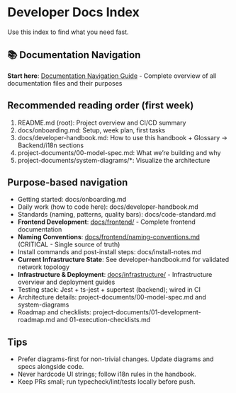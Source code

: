 # Developer Docs Index

Use this index to find what you need fast.

## 📚 Documentation Navigation

**Start here**: [Documentation Navigation Guide](DOCUMENTATION-NAVIGATION.md) - Complete overview of all documentation files and their purposes

## Recommended reading order (first week)
1. README.md (root): Project overview and CI/CD summary
2. docs/onboarding.md: Setup, week plan, first tasks
3. docs/developer-handbook.md: How to use this handbook + Glossary → Backend/i18n sections
4. project-documents/00-model-spec.md: What we’re building and why
5. project-documents/system-diagrams/*: Visualize the architecture

## Purpose-based navigation
- Getting started: docs/onboarding.md
- Daily work (how to code here): docs/developer-handbook.md
- Standards (naming, patterns, quality bars): docs/code-standard.md
- **Frontend Development**: [docs/frontend/](frontend/) - Complete frontend documentation
- **Naming Conventions**: [docs/frontend/naming-conventions.md](frontend/naming-conventions.md) (CRITICAL - Single source of truth)
- Install commands and post-install steps: docs/install-notes.md
- **Current Infrastructure State**: See developer-handbook.md for validated network topology
- **Infrastructure & Deployment**: [docs/infrastructure/](infrastructure/) - Infrastructure overview and deployment guides
- Testing stack: Jest + ts-jest + supertest (backend); wired in CI
- Architecture details: project-documents/00-model-spec.md and system-diagrams
- Roadmap and checklists: project-documents/01-development-roadmap.md and 01-execution-checklists.md

## Tips
- Prefer diagrams-first for non-trivial changes. Update diagrams and specs alongside code.
- Never hardcode UI strings; follow i18n rules in the handbook.
- Keep PRs small; run typecheck/lint/tests locally before push.
